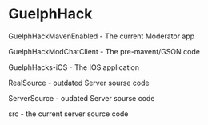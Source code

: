 # GuelphHack

GuelphHackMavenEnabled - The current Moderator app

GuelphHackModChatClient - The pre-mavent/GSON code

GuelphHacks-iOS - The IOS application 

RealSource - outdated Server sourse code

ServerSource - oudated Server sourse code

src - the current server source code

